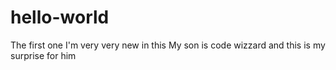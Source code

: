 # hello-world
The first one
I'm very very new in this
My son is code wizzard and this is my surprise for him
